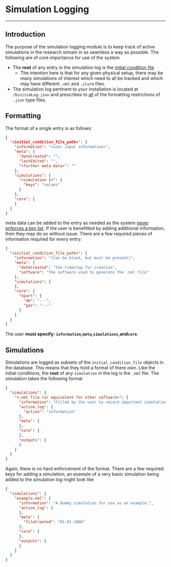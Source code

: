 # Simulation Logging

---

## Introduction

The purpose of the simulation logging module is to keep track of active simulations in the research
stream in as seamless a way as possible. The following are of core importance for use of the system

- The <b>root</b> of any entry in the simulation log is the <u>initial condition file</u>
    - The intention here is that for any given physical setup, there may be many simulations
      of interest which need to all be tracked and which may have different ``.nml`` and ``.slurm`` files.
- The simulation log pertinent to your installation is located at ``/bin/simLog.json`` and prescribes to <u>all</u> of
  the formatting restrictions of ``.json`` type files.

## Formatting

The format of a single entry is as follows:

```json
{
  '<initial_condition_file_path>': {
    "information": "<user input information>",
    "meta": {
      "dateCreated": "",
      "lastEdited": "",
      "<further meta data>": ""
    },
    "simulations": {
      "<simulation 1>": {
        "keys": "values"
      }
    },
    "core": {
    }
  }
}
```

meta data can be added to the entry as needed as the system <u>never enforces a key list</u>. If the user is
benefitted by adding additional information, then they may do so without issue. There are a few required pieces
of information required for every entry:

```json
{
  "<initial_condition_file_path>": {
    "information": "(Can be blank, but must be present)",
    "meta": {
      "dateCreated": "the timestap for creation",
      "software": "the software used to generate the .nml file"
    },
    "simulations": {
    },
    "core": {
      "npart": {
        "dm": "---",
        "gas": "---"
      }
    }
  }
}
```

The user <b>must specify: ``information``,``meta``,``simulations``,and``core``</b>.

## Simulations

Simulations are logged as subsets of the ``initial_condition_file`` objects in the database. This means that they hold a
format
of there own. Like the initial conditions, the <b>root</b> of any ``simulation`` in the log is the ``.nml`` file. The
simulation takes the
following format

```json
{
  "simulations": {
    "<.nml file (or equivalent for other software>": {
      "information": "Filled by the user to record important simulation notes.",
      "action_log": {
        "action": "information"
      },
      "meta": {
      },
      "core": {
      },
      "outputs": {
      }
    }
  }
}
```

Again, there is no hard enforcement of the format. There are a few required keys for adding a simulation; an example of
a very basic simulation
being added to the simulation log might look like

```json
{
  "simulations": {
    "example.nml": {
      "information": "A dummy simulation for use as an example.",
      "action_log": {
      },
      "meta": {
        "fileCreated": "01-01-1000"
      },
      "core": {
      },
      "outputs": {
      }
    }
  }
}
```
